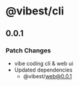 # @vibest/cli

## 0.0.1

### Patch Changes

- vibe coding cli & web ui
- Updated dependencies
  - @vibest/web@0.0.1
